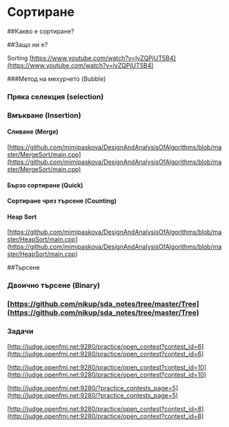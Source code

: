 Сортиране
=====================

##Какво е сортиране?

##Защо ни е?

Sorting
[https://www.youtube.com/watch?v=lyZQPjUT5B4](https://www.youtube.com/watch?v=lyZQPjUT5B4)

###Метод на мехурчето (Bubble)

### Пряка селекция (selection)

### Вмъкване (Insertion)

#### Сливане (Merge) 

[https://github.com/mimipaskova/DesignAndAnalysisOfAlgorithms/blob/master/MergeSort/main.cpp](https://github.com/mimipaskova/DesignAndAnalysisOfAlgorithms/blob/master/MergeSort/main.cpp)

#### Бързо сортиране (Quick)

#### Сортиране чрез търсене (Counting)

#### Heap Sort
[https://github.com/mimipaskova/DesignAndAnalysisOfAlgorithms/blob/master/HeapSort/main.cpp]
(https://github.com/mimipaskova/DesignAndAnalysisOfAlgorithms/blob/master/HeapSort/main.cpp)


##Търсене

### Двоично търсене (Binary)

### [https://github.com/nikup/sda_notes/tree/master/Tree](https://github.com/nikup/sda_notes/tree/master/Tree)

### Задачи

[http://judge.openfmi.net:9280/practice/open_contest?contest_id=6](http://judge.openfmi.net:9280/practice/open_contest?contest_id=6)

[http://judge.openfmi.net:9280/practice/open_contest?contest_id=10](http://judge.openfmi.net:9280/practice/open_contest?contest_id=10)

[http://judge.openfmi.net:9280/?practice_contests_page=5](http://judge.openfmi.net:9280/?practice_contests_page=5)

[http://judge.openfmi.net:9280/practice/open_contest?contest_id=8](http://judge.openfmi.net:9280/practice/open_contest?contest_id=8)
